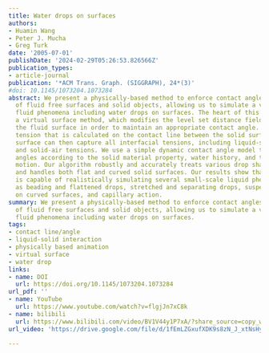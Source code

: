 ```yaml
---
title: Water drops on surfaces
authors:
- Huamin Wang
- Peter J. Mucha
- Greg Turk
date: '2005-07-01'
publishDate: '2024-02-29T05:26:53.826566Z'
publication_types:
- article-journal
publication: '*ACM Trans. Graph. (SIGGRAPH), 24*(3)'
#doi: 10.1145/1073204.1073284
abstract: We present a physically-based method to enforce contact angles at the intersection
  of fluid free surfaces and solid objects, allowing us to simulate a variety of small-scale
  fluid phenomena including water drops on surfaces. The heart of this technique is
  a virtual surface method, which modifies the level set distance field representing
  the fluid surface in order to maintain an appropriate contact angle. The surface
  tension that is calculated on the contact line between the solid surface and liquid
  surface can then capture all interfacial tensions, including liquid-solid, liquid-air
  and solid-air tensions. We use a simple dynamic contact angle model to select contact
  angles according to the solid material property, water history, and the fluid front's
  motion. Our algorithm robustly and accurately treats various drop shape deformations,
  and handles both flat and curved solid surfaces. Our results show that our algorithm
  is capable of realistically simulating several small-scale liquid phenomena such
  as beading and flattened drops, stretched and separating drops, suspended drops
  on curved surfaces, and capillary action.
summary: We present a physically-based method to enforce contact angles at the intersection
  of fluid free surfaces and solid objects, allowing us to simulate a variety of small-scale
  fluid phenomena including water drops on surfaces. 
tags:
- contact line/angle
- liquid-solid interaction
- physically based animation
- virtual surface
- water drop
links:
- name: DOI
  url: https://doi.org/10.1145/1073204.1073284
url_pdf: ''
- name: YouTube
  url: https://www.youtube.com/watch?v=flgjJn7xC8k
- name: bilibili
  url: https://www.bilibili.com/video/BV1V44y1P7xA/?share_source=copy_web
url_video: 'https://drive.google.com/file/d/1fEmLZGxufXDK9s8zN_J_xtNsHyXgP7gw/view'
  
---
```


